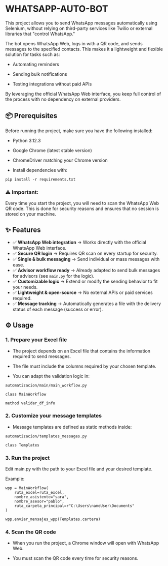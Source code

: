 
# WHATSAPP-AUTO-BOT

This project allows you to send WhatsApp messages automatically using Selenium, without relying on third-party services like Twilio or external libraries that "control WhatsApp."

The bot opens WhatsApp Web, logs in with a QR code, and sends messages to the specified contacts. This makes it a lightweight and flexible solution for tasks such as:

- Automating reminders

- Sending bulk notifications

- Testing integrations without paid APIs

By leveraging the official WhatsApp Web interface, you keep full control of the process with no dependency on external providers.

## 📦 Prerequisites

Before running the project, make sure you have the following installed:

- Python 3.12.3

- Google Chrome (latest stable version)

- ChromeDriver matching your Chrome version

- Install dependencies with:

`pip install -r requirements.txt`

### ⚠️ Important:
Every time you start the project, you will need to scan the WhatsApp Web QR code.
This is done for security reasons and ensures that no session is stored on your machine.

## ✨ Features  

- ✅ **WhatsApp Web integration** → Works directly with the official WhatsApp Web interface.  
- ✅ **Secure QR login** → Requires QR scan on every startup for security.  
- ✅ **Single & bulk messaging** → Send individual or mass messages with ease.  
- ✅ **Advisor workflow ready** → Already adapted to send bulk messages for advisors (see `main.py` for the logic).  
- ✅ **Customizable logic** → Extend or modify the sending behavior to fit your needs.    
- ✅ **Lightweight & open-source** → No external APIs or paid services required. 
- ✅ **Message tracking** → Automatically generates a file with the delivery status of each message (success or error).

## ⚙️ Usage
### 1. Prepare your Excel file
- The project depends on an Excel file that contains the information required to send messages.

- The file must include the columns required by your chosen template.

- You can adapt the validation logic in:

`automatizacion/main/main_workflow.py `

`class MainWorkflow`

`method validar_df_info` 

### 2. Customize your message templates
- Message templates are defined as static methods inside:

`automatizacion/templates_messages.py`

`class Templates`

### 3. Run the project
Edit main.py with the path to your Excel file and your desired template.

Example:
```
wpp = MainWorkflow(
    ruta_excel=ruta_excel,
    nombre_asistente="sara",
    nombre_asesor="pablo",
    ruta_carpeta_principal=r"C:\Users\nameUser\Documents"
)

wpp.enviar_mensajes_wpp(Templates.cartera)
```

### 4. Scan the QR code

- When you run the project, a Chrome window will open with WhatsApp Web.

- You must scan the QR code every time for security reasons.